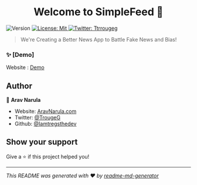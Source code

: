 <h1 align="center">Welcome to SimpleFeed 👋</h1>
<p>
  <img alt="Version" src="https://img.shields.io/badge/version-0.1-blue.svg?cacheSeconds=2592000" />
  <a href="#" target="_blank">
    <img alt="License: Mit" src="https://img.shields.io/badge/License-Mit-yellow.svg" />
  </a>
  <a href="https://twitter.com/TrougeG" target="_blank">
    <img alt="Twitter: Ttrrougeg" src="https://img.shields.io/twitter/follow/Ttrrougeg.svg?style=social" />
  </a>
</p>

> We're Creating a Better News App to Battle Fake News and Bias!

### ✨ [Demo]
Website : [Demo](https://www.SimpleFeed.rocks/)

## Author

👤  **Arav Narula**

* Website: [AravNarula.com](aravnarula.com/)
* Twitter: [@TrougeG](https://twitter.com/TrougeG)
* Github: [@Iamtregsthedev](https://github.com/Iamtregsthedev)

## Show your support

Give a ⭐️ if this project helped you!


***
_This README was generated with ❤️ by [readme-md-generator](https://github.com/kefranabg/readme-md-generator)_

